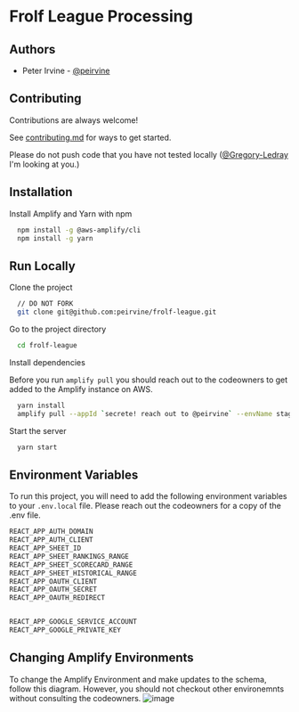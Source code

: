# Frolf League Processing

## Authors

- Peter Irvine - [@peirvine](https://www.github.com/peirvine)


## Contributing

Contributions are always welcome!

See [contributing.md](https://github.com/peirvine/frolf-league/blob/main/CONTRIBUTING.md) for ways to get started.

Please do not push code that you have not tested locally ([@Gregory-Ledray](https://github.com/Gregory-Ledray) I'm looking at you.)

## Installation

Install Amplify and Yarn with npm

```bash
  npm install -g @aws-amplify/cli
  npm install -g yarn
```
    
## Run Locally

Clone the project

```bash
  // DO NOT FORK
  git clone git@github.com:peirvine/frolf-league.git
```

Go to the project directory

```bash
  cd frolf-league
```

Install dependencies

Before you run `amplify pull` you should reach out to the codeowners to get added to the Amplify instance on AWS.

```bash
  yarn install
  amplify pull --appId `secrete! reach out to @peirvine` --envName staging
```

Start the server

```bash
  yarn start
```

## Environment Variables

To run this project, you will need to add the following environment variables to your `.env.local` file. Please reach out the codeowners for a copy of the .env file.

```bash
REACT_APP_AUTH_DOMAIN
REACT_APP_AUTH_CLIENT
REACT_APP_SHEET_ID
REACT_APP_SHEET_RANKINGS_RANGE
REACT_APP_SHEET_SCORECARD_RANGE
REACT_APP_SHEET_HISTORICAL_RANGE
REACT_APP_OAUTH_CLIENT
REACT_APP_OAUTH_SECRET
REACT_APP_OAUTH_REDIRECT


REACT_APP_GOOGLE_SERVICE_ACCOUNT
REACT_APP_GOOGLE_PRIVATE_KEY
```

## Changing Amplify Environments

To change the Amplify Environment and make updates to the schema, follow this diagram. However, you should not checkout other environemnts without consulting the codeowners.
![image](https://user-images.githubusercontent.com/6324633/212432791-3db9eec7-e7fc-41ed-a6a0-7dc15cb1f2cc.png)
